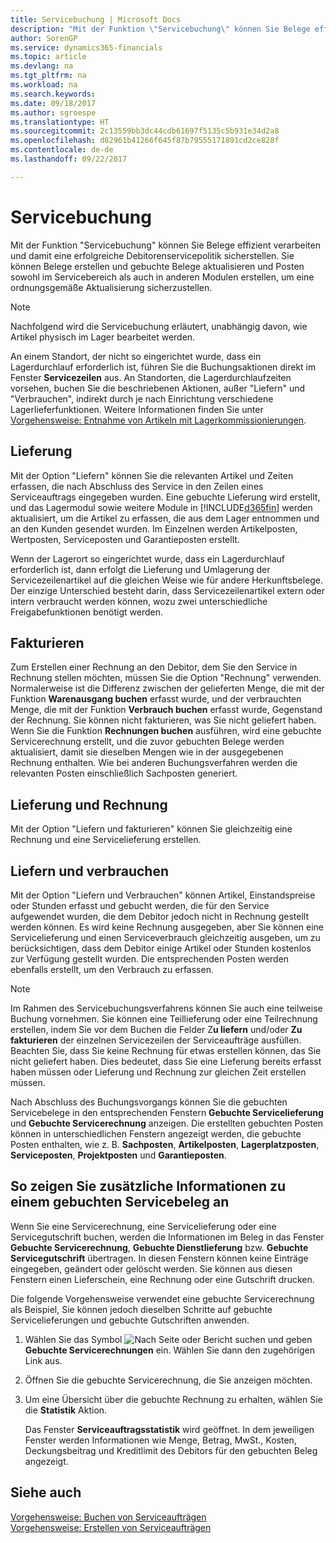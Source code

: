 ```yaml
---
title: Servicebuchung | Microsoft Docs
description: "Mit der Funktion \"Servicebuchung\" können Sie Belege effizient verarbeiten und damit eine erfolgreiche Debitorenservicepolitik sicherstellen. Sie können Belege erstellen und gebuchte Belege aktualisieren und Posten sowohl im Servicebereich als auch in anderen Modulen erstellen, um eine ordnungsgemäße Aktualisierung sicherzustellen."
author: SorenGP
ms.service: dynamics365-financials
ms.topic: article
ms.devlang: na
ms.tgt_pltfrm: na
ms.workload: na
ms.search.keywords: 
ms.date: 09/18/2017
ms.author: sgroespe
ms.translationtype: HT
ms.sourcegitcommit: 2c13559bb3dc44cdb61697f5135c5b931e34d2a8
ms.openlocfilehash: d82961b41266f645f87b79555171891cd2ce828f
ms.contentlocale: de-de
ms.lasthandoff: 09/22/2017

---
```

# <a name="service-posting"></a>Servicebuchung
Mit der Funktion "Servicebuchung" können Sie Belege effizient verarbeiten und damit eine erfolgreiche Debitorenservicepolitik sicherstellen. Sie können Belege erstellen und gebuchte Belege aktualisieren und Posten sowohl im Servicebereich als auch in anderen Modulen erstellen, um eine ordnungsgemäße Aktualisierung sicherzustellen.  

> [!NOTE]  
>  Nachfolgend wird die Servicebuchung erläutert, unabhängig davon, wie Artikel physisch im Lager bearbeitet werden.  
>   
>  An einem Standort, der nicht so eingerichtet wurde, dass ein Lagerdurchlauf erforderlich ist, führen Sie die Buchungsaktionen direkt im Fenster **Servicezeilen**  aus. An Standorten, die Lagerdurchlaufzeiten vorsehen, buchen Sie die beschriebenen Aktionen, außer "Liefern" und "Verbrauchen", indirekt durch je nach Einrichtung verschiedene Lagerlieferfunktionen. Weitere Informationen finden Sie unter [Vorgehensweise: Entnahme von Artikeln mit Lagerkommissionierungen](warehouse-how-to-pick-items-with-inventory-picks.md).  

## <a name="ship"></a>Lieferung  
Mit der Option "Liefern" können Sie die relevanten Artikel und Zeiten erfassen, die nach Abschluss des Service in den Zeilen eines Serviceauftrags eingegeben wurden. Eine gebuchte Lieferung wird erstellt, und das Lagermodul sowie weitere Module in [!INCLUDE[d365fin](includes/d365fin_md.md)] werden aktualisiert, um die Artikel zu erfassen, die aus dem Lager entnommen und an den Kunden gesendet wurden. Im Einzelnen werden Artikelposten, Wertposten, Serviceposten und Garantieposten erstellt.  

Wenn der Lagerort so eingerichtet wurde, dass ein Lagerdurchlauf erforderlich ist, dann erfolgt die Lieferung und Umlagerung der Servicezeilenartikel auf die gleichen Weise wie für andere Herkunftsbelege. Der einzige Unterschied besteht darin, dass Servicezeilenartikel extern oder intern verbraucht werden können, wozu zwei unterschiedliche Freigabefunktionen benötigt werden.

## <a name="invoice"></a>Fakturieren  
Zum Erstellen einer Rechnung an den Debitor, dem Sie den Service in Rechnung stellen möchten, müssen Sie die Option "Rechnung" verwenden. Normalerweise ist die Differenz zwischen der gelieferten Menge, die mit der Funktion **Warenausgang buchen** erfasst wurde, und der verbrauchten Menge, die mit der Funktion **Verbrauch buchen** erfasst wurde, Gegenstand der Rechnung. Sie können nicht fakturieren, was Sie nicht geliefert haben. Wenn Sie die Funktion **Rechnungen buchen** ausführen, wird eine gebuchte Servicerechnung erstellt, und die zuvor gebuchten Belege werden aktualisiert, damit sie dieselben Mengen wie in der ausgegebenen Rechnung enthalten. Wie bei anderen Buchungsverfahren werden die relevanten Posten einschließlich Sachposten generiert.  

## <a name="ship-and-invoice"></a>Lieferung und Rechnung  
Mit der Option "Liefern und fakturieren" können Sie gleichzeitig eine Rechnung und eine Servicelieferung erstellen.  

## <a name="ship-and-consume"></a>Liefern und verbrauchen  
Mit der Option "Liefern und Verbrauchen" können Artikel, Einstandspreise oder Stunden erfasst und gebucht werden, die für den Service aufgewendet wurden, die dem Debitor jedoch nicht in Rechnung gestellt werden können. Es wird keine Rechnung ausgegeben, aber Sie können eine Servicelieferung und einen Serviceverbrauch gleichzeitig ausgeben, um zu berücksichtigen, dass dem Debitor einige Artikel oder Stunden kostenlos zur Verfügung gestellt wurden. Die entsprechenden Posten werden ebenfalls erstellt, um den Verbrauch zu erfassen.  

> [!NOTE]  
>  Im Rahmen des Servicebuchungsverfahrens können Sie auch eine teilweise Buchung vornehmen. Sie können eine Teillieferung oder eine Teilrechnung erstellen, indem Sie vor dem Buchen die Felder  Z**u liefern** und/oder  **Zu fakturieren** der einzelnen  Servicezeilen der Serviceaufträge ausfüllen. Beachten Sie, dass Sie keine Rechnung für etwas erstellen können, das Sie nicht geliefert haben. Dies bedeutet, dass Sie eine Lieferung bereits erfasst haben müssen oder Lieferung und Rechnung zur gleichen Zeit erstellen müssen.  

Nach Abschluss des Buchungsvorgangs können Sie die gebuchten Servicebelege in den entsprechenden Fenstern **Gebuchte Servicelieferung** und **Gebuchte Servicerechnung** anzeigen. Die erstellten gebuchten Posten können in unterschiedlichen Fenstern angezeigt werden, die gebuchte Posten enthalten, wie z. B. **Sachposten**, **Artikelposten**, **Lagerplatzposten**, **Serviceposten**, **Projektposten** und **Garantieposten**.  

## <a name="to-view-information-about-a-posted-service-document"></a>So zeigen Sie zusätzliche Informationen zu einem gebuchten Servicebeleg an  
Wenn Sie eine Servicerechnung, eine Servicelieferung oder eine Servicegutschrift buchen, werden die Informationen im Beleg in das Fenster **Gebuchte Servicerechnung**, **Gebuchte Dienstlieferung** bzw. **Gebuchte Servicegutschrift** übertragen. In diesen Fenstern können keine Einträge eingegeben, geändert oder gelöscht werden. Sie können aus diesen Fenstern einen Lieferschein, eine Rechnung oder eine Gutschrift drucken.  

Die folgende Vorgehensweise verwendet eine gebuchte Servicerechnung als Beispiel, Sie können jedoch dieselben Schritte auf gebuchte Servicelieferungen und gebuchte Gutschriften anwenden.  

1. Wählen Sie das Symbol ![Nach Seite oder Bericht suchen](media/ui-search/search_small.png "Nach Seite oder Bericht suchen") und geben **Gebuchte Servicerechnungen** ein. Wählen Sie dann den zugehörigen Link aus.  
2. Öffnen Sie die gebuchte Servicerechnung, die Sie anzeigen möchten.  
3. Um eine Übersicht über die gebuchte Rechnung zu erhalten, wählen Sie die **Statistik** Aktion.  

    Das Fenster **Serviceauftragsstatistik** wird geöffnet. In dem jeweiligen Fenster werden Informationen wie Menge, Betrag, MwSt., Kosten, Deckungsbeitrag und Kreditlimit des Debitors für den gebuchten Beleg angezeigt.

## <a name="see-also"></a>Siehe auch  
[Vorgehensweise: Buchen von Serviceaufträgen](service-how-to-post-service-orders.md)   
[Vorgehensweise: Erstellen von Serviceaufträgen](service-how-to-create-service-orders.md)

